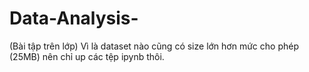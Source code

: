 # Data-Analysis-
(Bài tập trên lớp)
Vì là dataset nào cũng có size lớn hơn mức cho phép (25MB) nên chỉ up các tệp ipynb thôi.
